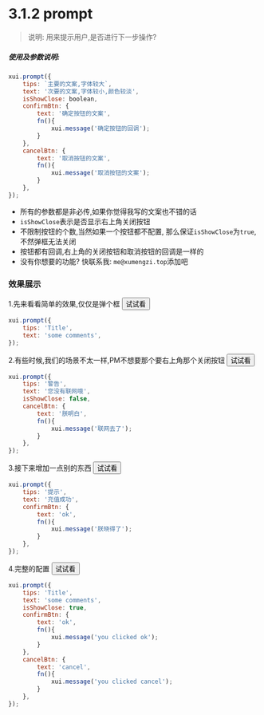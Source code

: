 <link rel="stylesheet" type="text/css" href="../assets/xui.css">
<script type="text/javascript" src="../assets/xui.js"></script>

# 3.1.2 prompt

>说明: 用来提示用户,是否进行下一步操作?

##### 使用及参数说明:
```js
xui.prompt({
	tips: `主要的文案,字体较大`,
	text: '次要的文案,字体较小,颜色较淡',
	isShowClose: boolean,
	confirmBtn: {
		text: '确定按钮的文案',
		fn(){
			xui.message('确定按钮的回调');
		}
	},
	cancelBtn: {
		text: '取消按钮的文案',
		fn(){
			xui.message('取消按钮的文案');
		}
	},
});
```
* 所有的参数都是非必传,如果你觉得我写的文案也不错的话
* `isShowClose`表示是否显示右上角关闭按钮
* 不限制按钮的个数,当然如果一个按钮都不配置, 那么保证`isShowClose`为`true`, 不然弹框无法关闭
* 按钮都有回调,右上角的关闭按钮和取消按钮的回调是一样的
* 没有你想要的功能? 快联系我: `me@xumengzi.top`添加吧


### 效果展示


1.先来看看简单的效果,仅仅是弹个框
<button class="xui_btn xui_btn_default" id="show_prompt1">试试看</button>

<script type="text/javascript">
document.getElementById('show_prompt1').onclick=function(){
	xui.prompt({
		tips: 'Title',
	    text: 'some comments',
	});
}
</script>

```js
xui.prompt({
	tips: 'Title',
    text: 'some comments',
});
```

2.有些时候,我们的场景不太一样,PM不想要那个要右上角那个关闭按钮
<button class="xui_btn xui_btn_default" id="show_prompt2">试试看</button>

<script type="text/javascript">
document.getElementById('show_prompt2').onclick=function(){
	xui.prompt({
		tips: '警告',
	    text: '您没有联网哦',
	    isShowClose: false,
	    cancelBtn: {
	        text: '朕明白',
	        fn(){
	            xui.message('联网去了');
	        }
	    },
	});
}
</script>

```js
xui.prompt({
	tips: '警告',
    text: '您没有联网哦',
    isShowClose: false,
    cancelBtn: {
        text: '朕明白',
        fn(){
            xui.message('联网去了');
        }
    },
});
```

3.接下来增加一点别的东西
<button class="xui_btn xui_btn_default" id="show_prompt3">试试看</button>

<script type="text/javascript">
document.getElementById('show_prompt3').onclick=function(){
	xui.prompt({
		tips: '提示',
	    text: '充值成功',
		confirmBtn: {
			text: 'ok',
			fn(){
				xui.message('朕晓得了');
			}
		},
	});
}
</script>

```js
xui.prompt({
	tips: '提示',
    text: '充值成功',
	confirmBtn: {
		text: 'ok',
		fn(){
			xui.message('朕晓得了');
		}
	},
});
```

4.完整的配置
<button class="xui_btn xui_btn_default" id="show_prompt4">试试看</button>

<script type="text/javascript">
document.getElementById('show_prompt4').onclick=function(){
	xui.prompt({
	    tips: 'Title',
	    text: 'some comments',
	    isShowClose: true,
	    confirmBtn: {
	        text: 'ok',
	        fn(){
	            xui.message('you clicked ok');
	        }
	    },
	    cancelBtn: {
	        text: 'cancel',
	        fn(){
	            xui.message('you clicked cancel');
	        }
	    },
	});
}
</script>

```js
xui.prompt({
    tips: 'Title',
    text: 'some comments',
    isShowClose: true,
    confirmBtn: {
        text: 'ok',
        fn(){
            xui.message('you clicked ok');
        }
    },
    cancelBtn: {
        text: 'cancel',
        fn(){
            xui.message('you clicked cancel');
        }
    },
});
```